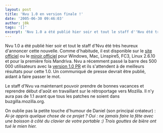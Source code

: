 ```yaml
---
layout: post
title: 'Nvu 1.0 en version finale !'
date: '2005-06-30 09:46:03'
author: j0k
tags: '[]'
excerpt: 'Nvu 1.0 a été publié hier soir et tout le staff d''Nvu été très heureux d''annoncer cette nouvelle.   )   Comme d''habitude, il est disponible sur le [site officiel](http://www.nvu.com/) ou le [miroir officiel](http://nvu.viapanda.com/1.0/changelog/) pour Windows, Mac, Linspire5, FC3, Linux 2.6.10 et pour la première fois Mandriva.   Nvu a      ...'
---
```


Nvu 1.0 a été publié hier soir et tout le staff d'Nvu été très heureux d'annoncer cette nouvelle.
Comme d'habitude, il est disponible sur le [site officiel](http://www.nvu.com/) ou le [miroir officiel](http://nvu.viapanda.com/1.0/changelog/) pour Windows, Mac, Linspire5, FC3, Linux 2.6.10 et pour la première fois Mandriva.   Nvu a récemment passé la barre des 500 000 utilisateurs avec la [version 1.0 PR](http://www.j0k3r.net/news-nvu-0-80-nvu-1-0-beta-pre-release-3-156.html) et ils s'attendent à de meilleurs résultats pour cette 1.0. Un communiqué de presse devrait être publié, aidant à faire passer le mot.

Le staff d'Nvu va maintenant pouvoir prendre de bonnes vacances et reprendre début d'août en travaillant sur le rétroportage vers Mozilla. Il n'y aura pas de 1.1 avant que tous les patches ne soient dans buzgilla.mozilla.org.

On oublie pas la petite touche d'humour de Daniel (son principal créateur) : *Ai-je appris quelque chose de ce projet ? Oui : ne jamais faire la fête avec une boisson à côté du clavier de votre portable :) Trois gouttes de bière ont tué le mien hier.*
